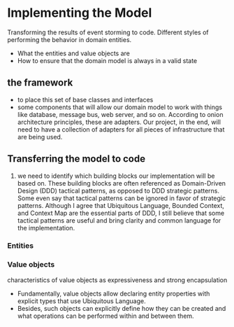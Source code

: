 # Implementing the Model

Transforming the results of event storming to code.
Different styles of performing the behavior in domain entities.

* What the entities and value objects are
* How to ensure that the domain model is always in a valid state

## the framework
* to place this set of base classes and interfaces
* some components that will allow our domain model to work with things like database, message bus, web server, and so on. According to onion architecture
principles, these are adapters. Our project, in the end, will need to have a collection of adapters for all pieces of infrastructure that are being used.

## Transferring the model to code
1. we need to identify which building blocks our implementation will be based on.
These building blocks are often referenced as Domain-Driven Design (DDD) tactical
patterns, as opposed to DDD strategic patterns. Some even say that tactical patterns can be
ignored in favor of strategic patterns. Although I agree that Ubiquitous Language, Bounded
Context, and Context Map are the essential parts of DDD, I still believe that some tactical
patterns are useful and bring clarity and common language for the implementation.

### Entities

### Value objects
characteristics of value objects as expressiveness and strong encapsulation
* Fundamentally, value objects allow declaring entity properties with explicit types that use Ubiquitous Language. 
* Besides, such objects can explicitly define how they can be created and what operations can be performed within and between them.